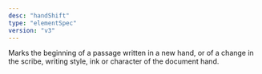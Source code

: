 ```yaml
---
desc: "handShift"
type: "elementSpec"
version: "v3"
---
```


Marks the beginning of a passage written in a new hand, or of a change in the scribe,
writing style, ink or character of the document hand.